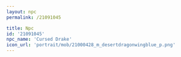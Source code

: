 ```yaml
---
layout: npc
permalink: /21091045

title: Npc
id: '21091045'
npc_name: 'Cursed Drake'
icon_url: 'portrait/mob/21000428_m_desertdragonwingblue_p.png'
---
```

